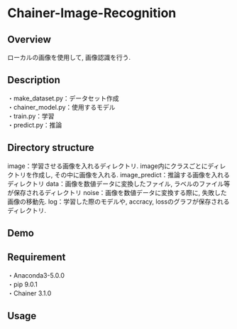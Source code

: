Chainer-Image-Recognition
====

## Overview
ローカルの画像を使用して, 画像認識を行う.

## Description
・make_dataset.py：データセット作成<br>
・chainer_model.py：使用するモデル<br>
・train.py：学習<br>
・predict.py：推論<br>

## Directory structure
image：学習させる画像を入れるディレクトリ. image内にクラスごとにディレクトリを作成し, その中に画像を入れる.
image_predict：推論する画像を入れるディレクトリ
data：画像を数値データに変換したファイル, ラベルのファイル等が保存されるディレクトリ
noise：画像を数値データに変換する際に, 失敗した画像の移動先.
log：学習した際のモデルや, accracy, lossのグラフが保存されるディレクトリ.

## Demo


## Requirement
・Anaconda3-5.0.0<br>
・pip 9.0.1<br>
・Chainer 3.1.0<br>
## Usage
